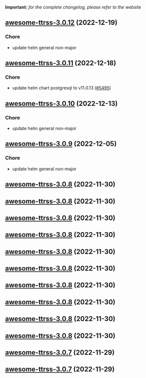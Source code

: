 **Important:**
*for the complete changelog, please refer to the website*




## [awesome-ttrss-3.0.12](https://github.com/truecharts/charts/compare/awesome-ttrss-3.0.11...awesome-ttrss-3.0.12) (2022-12-19)

### Chore

- update helm general non-major
  
  


## [awesome-ttrss-3.0.11](https://github.com/truecharts/charts/compare/awesome-ttrss-3.0.10...awesome-ttrss-3.0.11) (2022-12-18)

### Chore

- update helm chart postgresql to v11.0.13 ([#5495](https://github.com/truecharts/charts/issues/5495))
  
  


## [awesome-ttrss-3.0.10](https://github.com/truecharts/charts/compare/awesome-ttrss-3.0.9...awesome-ttrss-3.0.10) (2022-12-13)

### Chore

- update helm general non-major
  
  


## [awesome-ttrss-3.0.9](https://github.com/truecharts/charts/compare/awesome-ttrss-3.0.8...awesome-ttrss-3.0.9) (2022-12-05)

### Chore

- update helm general non-major
  
  


## [awesome-ttrss-3.0.8](https://github.com/truecharts/charts/compare/awesome-ttrss-3.0.6...awesome-ttrss-3.0.8) (2022-11-30)




## [awesome-ttrss-3.0.8](https://github.com/truecharts/charts/compare/awesome-ttrss-3.0.6...awesome-ttrss-3.0.8) (2022-11-30)




## [awesome-ttrss-3.0.8](https://github.com/truecharts/charts/compare/awesome-ttrss-3.0.6...awesome-ttrss-3.0.8) (2022-11-30)




## [awesome-ttrss-3.0.8](https://github.com/truecharts/charts/compare/awesome-ttrss-3.0.6...awesome-ttrss-3.0.8) (2022-11-30)




## [awesome-ttrss-3.0.8](https://github.com/truecharts/charts/compare/awesome-ttrss-3.0.6...awesome-ttrss-3.0.8) (2022-11-30)




## [awesome-ttrss-3.0.8](https://github.com/truecharts/charts/compare/awesome-ttrss-3.0.6...awesome-ttrss-3.0.8) (2022-11-30)




## [awesome-ttrss-3.0.8](https://github.com/truecharts/charts/compare/awesome-ttrss-3.0.6...awesome-ttrss-3.0.8) (2022-11-30)




## [awesome-ttrss-3.0.8](https://github.com/truecharts/charts/compare/awesome-ttrss-3.0.6...awesome-ttrss-3.0.8) (2022-11-30)




## [awesome-ttrss-3.0.8](https://github.com/truecharts/charts/compare/awesome-ttrss-3.0.6...awesome-ttrss-3.0.8) (2022-11-30)




## [awesome-ttrss-3.0.8](https://github.com/truecharts/charts/compare/awesome-ttrss-3.0.6...awesome-ttrss-3.0.8) (2022-11-30)




## [awesome-ttrss-3.0.7](https://github.com/truecharts/charts/compare/awesome-ttrss-3.0.6...awesome-ttrss-3.0.7) (2022-11-29)




## [awesome-ttrss-3.0.7](https://github.com/truecharts/charts/compare/awesome-ttrss-3.0.6...awesome-ttrss-3.0.7) (2022-11-29)

